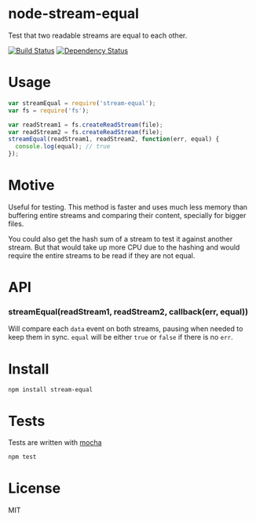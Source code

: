 # node-stream-equal

Test that two readable streams are equal to each other.

[![Build Status](https://secure.travis-ci.org/fent/node-stream-equal.png)](http://travis-ci.org/fent/node-stream-equal) [![Dependency Status](https://gemnasium.com/fent/node-stream-equal.svg)](https://gemnasium.com/fent/node-stream-equal)

# Usage

```js
var streamEqual = require('stream-equal');
var fs = require('fs');

var readStream1 = fs.createReadStream(file);
var readStream2 = fs.createReadStream(file);
streamEqual(readStream1, readStream2, function(err, equal) {
  console.log(equal); // true
});
```


# Motive
Useful for testing. This method is faster and uses much less memory than buffering entire streams and comparing their content, specially for bigger files.

You could also get the hash sum of a stream to test it against another stream. But that would take up more CPU due to the hashing and would require the entire streams to be read if they are not equal.


# API
### streamEqual(readStream1, readStream2, callback(err, equal))

Will compare each `data` event on both streams, pausing when needed to keep them in sync. `equal` will be either `true` or `false` if there is no `err`.


# Install

    npm install stream-equal


# Tests
Tests are written with [mocha](http://visionmedia.github.com/mocha/)

```bash
npm test
```

# License
MIT
